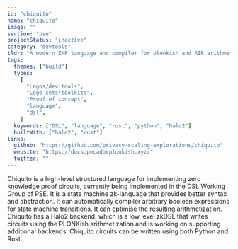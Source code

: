 ```yaml
---
id: "chiquito"
name: "chiquito"
image: ""
section: "pse"
projectStatus: "inactive"
category: "devtools"
tldr: "A modern ZKP language and compiler for plonkish and AIR arithmetizations"
tags:
  themes: ["build"]
  types:
    [
      "Legos/dev tools",
      "Lego sets/toolkits",
      "Proof of concept",
      "language",
      "dsl",
    ]
  keywords: ["DSL", "language", "rust", "python", "halo2"]
  builtWith: ["halo2", "rust"]
links:
  github: "https://github.com/privacy-scaling-explorations/chiquito"
  website: "https://docs.pecadorplonkish.xyz/"
  twitter: ""
---
```


Chiquito is a high-level structured language for implementing zero knowledge proof circuits, currently being implemented in the DSL Working Group of PSE. It is a state machine zk-language that provides better syntax and abstraction. It can automatically compiler arbitrary boolean expressions for state machine transitions. It can optimise the resulting arithmetization. Chiquito has a Halo2 backend, which is a low level zkDSL that writes circuits using the PLONKish arithmetization and is working on supporting additional backends. Chiquito circuits can be written using both Python and Rust.
